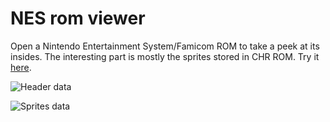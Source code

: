 # NES rom viewer

Open a Nintendo Entertainment System/Famicom ROM to take a peek at its insides. The interesting part is mostly the sprites stored in CHR ROM. Try it [here](http://merwanachibet.net/nes-rom/).

![Header data](https://raw.githubusercontent.com/merwaaan/nes-rom/master/doc/header.png)

![Sprites data](https://raw.githubusercontent.com/merwaaan/nes-rom/master/doc/chr.png)
